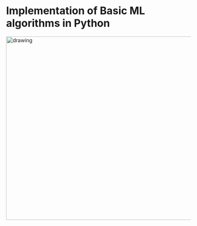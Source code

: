 # Implementation of Basic ML algorithms in Python 
<img src="https://i.ytimg.com/vi/VxDaB7muReQ/maxresdefault.jpg" alt="drawing" width="700" height = 500/>
